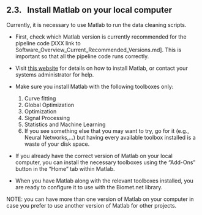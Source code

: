 ## 2.3. &nbsp; Install Matlab on your local computer

Currently, it is necessary to use Matlab to run the data cleaning scripts. 

* First, check which Matlab version is currently recommended for the pipeline code [XXX link to Software_Overview_Current_Recommended_Versions.md]. This is important so that all the pipeline code runs correctly. 

* Visit <a href="https://www.mathworks.com/help/install/ug/install-products-with-internet-connection.html" target="_blank">this website</a> for details on how to install Matlab, or contact your systems administrator for help. 

* Make sure you install Matlab with the following toolboxes only:
    1. Curve fitting
    2. Global Optimization
    3. Optimization
    4. Signal Processing
    5. Statistics and Machine Learning
    6. If you see something else that you may want to try, go for it (e.g., Neural Networks,…) but having every available toolbox installed is a waste of your disk space.

* If you already have the correct version of Matlab on your local computer, you can install the necessary toolboxes using the “Add-Ons” button in the “Home” tab within Matlab.

* When you have Matlab along with the relevant toolboxes installed, you are ready to configure it to use with the Biomet.net library.

NOTE: you can have more than one version of Matlab on your computer in case you prefer to use another version of Matlab for other projects.